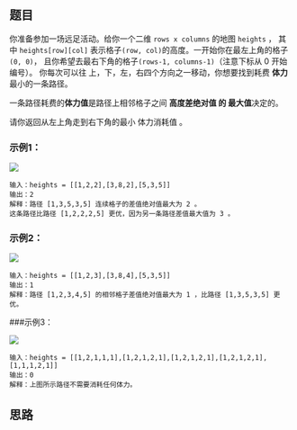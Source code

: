 ## 题目

你准备参加一场远足活动。给你一个二维 `rows x columns` 的地图 `heights` ，
其中 `heights[row][col]` 表示格子`(row, col)`的高度。一开始你在最左上角的格子`(0, 0)`，
且你希望去最右下角的格子`(rows-1, columns-1)`（注意下标从 0 开始编号）。
你每次可以往 上，下，左，右四个方向之一移动，你想要找到耗费 **体力** 最小的一条路径。

一条路径耗费的**体力值**是路径上相邻格子之间 **高度差绝对值 的 最大值**决定的。

请你返回从左上角走到右下角的最小 体力消耗值 。

### 示例1：

![](https://assets.leetcode-cn.com/aliyun-lc-upload/uploads/2020/10/25/ex1.png)
```
输入：heights = [[1,2,2],[3,8,2],[5,3,5]]
输出：2
解释：路径 [1,3,5,3,5] 连续格子的差值绝对值最大为 2 。
这条路径比路径 [1,2,2,2,5] 更优，因为另一条路径差值最大值为 3 。
```

### 示例2：

![](https://assets.leetcode-cn.com/aliyun-lc-upload/uploads/2020/10/25/ex2.png)

```
输入：heights = [[1,2,3],[3,8,4],[5,3,5]]
输出：1
解释：路径 [1,2,3,4,5] 的相邻格子差值绝对值最大为 1 ，比路径 [1,3,5,3,5] 更优。
```

###示例3：

![](https://assets.leetcode-cn.com/aliyun-lc-upload/uploads/2020/10/25/ex3.png)

```
输入：heights = [[1,2,1,1,1],[1,2,1,2,1],[1,2,1,2,1],[1,2,1,2,1],[1,1,1,2,1]]
输出：0
解释：上图所示路径不需要消耗任何体力。
```

## 思路
